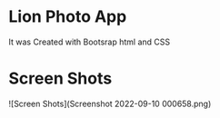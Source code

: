 # Lion Photo App
It was Created with Bootsrap html and CSS

# Screen Shots 
![Screen Shots](Screenshot 2022-09-10 000658.png)
